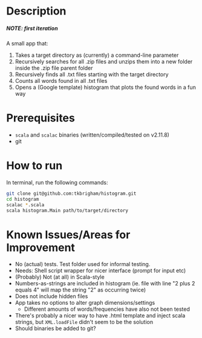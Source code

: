 # Description
##### NOTE: first iteration

A small app that:
  1. Takes a target directory as (currently) a command-line parameter
  2. Recursively searches for all .zip files and unzips them into a new folder
   inside the .zip file parent folder
  3. Recursively finds all .txt files starting with the target directory
  4. Counts all words found in all .txt files
  5. Opens a (Google template) histogram that plots the found words in a fun way

# Prerequisites
- `scala` and `scalac` binaries (written/compiled/tested on v2.11.8)
- git

# How to run
In terminal, run the following commands:
```sh
git clone git@github.com:tkbrigham/histogram.git
cd histogram
scalac *.scala
scala histogram.Main path/to/target/directory
```

# Known Issues/Areas for Improvement
- No (actual) tests. Test folder used for informal testing.
- Needs: Shell script wrapper for nicer interface (prompt for input etc)
- (Probably) Not (at all) in Scala-style
- Numbers-as-strings are included in histogram (ie. file with line "2 plus 2
  equals 4" will map the string "2" as occurring twice)
- Does not include hidden files
- App takes no options to alter graph dimensions/settings
  - Different amounts of words/frequencies have also not been tested
- There's probably a nicer way to have .html template and inject scala strings,
  but `XML.loadFile` didn't seem to be the solution
- Should binaries be added to git?
